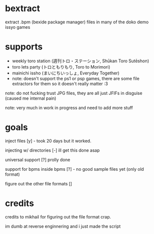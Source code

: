 # bextract
extract .bpm (bexide package manager) files in many of the doko demo issyo games
# supports
* weekly toro station (週刊トロ・ステーション, Shūkan Toro Sutēshon)
* toro lets party (トロともりもり, Toro to Morimori)
* mainichi issho (まいにちいっしょ, Everyday Together)
* note: doesn't support the ps1 or psp games, there are some file extractors for them so it doesn't really matter :3

<p>note: do not fucking trust JPG files, they are all just JFIFs in disguise (caused me internal pain)</p>
<p>note: very much in work in progress and need to add more stuff</p>
<h1>goals</h1>
<p>inject files [y] - took 20 days but it worked.</p>
<p>injecting w/ directories [-] ill get this done asap</p>
<p>universal support [?] prolly done</p>
<p>support for bpms inside bpms [?] - no good sample files yet (only old format)</p>
<p>figure out the other file formats []</p>
<h1>credits</h1>
<p>credits to mikhail for figuring out the file format crap.</p>
<p>im dumb at reverse enginnering and i just made the script</p>
